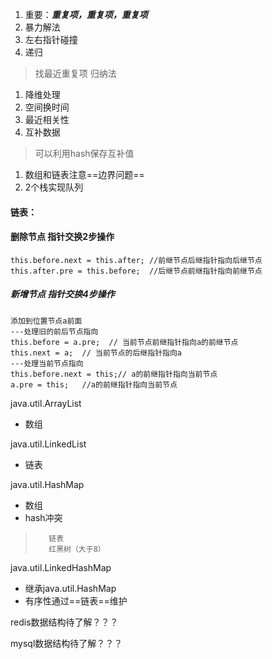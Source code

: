 1. 重要：***重复项，重复项，重复项***
2. 暴力解法
3. 左右指针碰撞
4. 递归
> 找最近重复项
> 归纳法
1. 降维处理
2. 空间换时间
3. 最近相关性
4. 互补数据
 > 可以利用hash保存互补值
1. 数组和链表注意==边界问题==
2. 2个栈实现队列


#### 链表：
####   删除节点 指针交换2步操作
    this.before.next = this.after; //前继节点后继指针指向后继节点
    this.after.pre = this.before;  //后继节点前继指针指向前继节点
#####   新增节点 指针交换4步操作
    添加到位置节点a前面
    ---处理旧的前后节点指向
    this.before = a.pre;  // 当前节点前继指针指向a的前继节点
    this.next = a;  // 当前节点的后继指针指向a
    ---处理当前节点指向
    this.before.next = this;// a的前继指针指向当前节点
    a.pre = this;   //a的前继指针指向当前节点
    

java.util.ArrayList
*    数组

java.util.LinkedList
*    链表
   
java.util.HashMap

*    数组
*    hash冲突
>        链表
>        红黑树（大于8）

java.util.LinkedHashMap 
*   继承java.util.HashMap
*   有序性通过==链表==维护


redis数据结构待了解？？？

mysql数据结构待了解？？？
  

    



